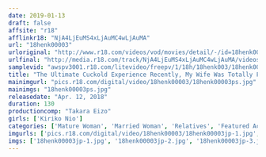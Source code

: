```yaml
---
date: 2019-01-13
draft: false
affsite: "r18"
afflinkr18: "NjA4LjEuMS4xLjAuMC4wLjAuMA"
url: "18henk00003"
urloriginal: "http://www.r18.com/videos/vod/movies/detail/-/id=18henk00003"
urlfinal: "http://media.r18.com/track/NjA4LjEuMS4xLjAuMC4wLjAuMA/videos/vod/movies/detail/-/id=18henk00003"
samplevid: "awspv3001.r18.com/litevideo/freepv/1/18h/18henk003/18henk003_dmb_w.mp4"
title: "The Ultimate Cuckold Experience Recently, My Wife Was Totally Fucked By My Little Brother... Kiriko Nio"
mainimgurl: "pics.r18.com/digital/video/18henk00003/18henk00003ps.jpg"
mainimgs: "18henk00003ps.jpg"
releasedate: "Apr. 12, 2018"
duration: 130
productioncomp: "Takara Eizo"
girls: ['Kiriko Nio']
categories: ['Mature Woman', 'Married Woman', 'Relatives', 'Featured Actress', 'Cheating Wife', 'Creampie', 'Hi-Def']
imgurls: ['pics.r18.com/digital/video/18henk00003/18henk00003jp-1.jpg', 'pics.r18.com/digital/video/18henk00003/18henk00003jp-2.jpg', 'pics.r18.com/digital/video/18henk00003/18henk00003jp-3.jpg', 'pics.r18.com/digital/video/18henk00003/18henk00003jp-4.jpg', 'pics.r18.com/digital/video/18henk00003/18henk00003jp-5.jpg', 'pics.r18.com/digital/video/18henk00003/18henk00003jp-6.jpg', 'pics.r18.com/digital/video/18henk00003/18henk00003jp-7.jpg', 'pics.r18.com/digital/video/18henk00003/18henk00003jp-8.jpg', 'pics.r18.com/digital/video/18henk00003/18henk00003jp-9.jpg', 'pics.r18.com/digital/video/18henk00003/18henk00003jp-10.jpg', 'pics.r18.com/digital/video/18henk00003/18henk00003jp-11.jpg', 'pics.r18.com/digital/video/18henk00003/18henk00003jp-12.jpg', 'pics.r18.com/digital/video/18henk00003/18henk00003jp-13.jpg', 'pics.r18.com/digital/video/18henk00003/18henk00003jp-14.jpg', 'pics.r18.com/digital/video/18henk00003/18henk00003jp-15.jpg', 'pics.r18.com/digital/video/18henk00003/18henk00003jp-16.jpg', 'pics.r18.com/digital/video/18henk00003/18henk00003jp-17.jpg', 'pics.r18.com/digital/video/18henk00003/18henk00003jp-18.jpg', 'pics.r18.com/digital/video/18henk00003/18henk00003jp-19.jpg', 'pics.r18.com/digital/video/18henk00003/18henk00003jp-20.jpg']
imgs: ['18henk00003jp-1.jpg', '18henk00003jp-2.jpg', '18henk00003jp-3.jpg', '18henk00003jp-4.jpg', '18henk00003jp-5.jpg', '18henk00003jp-6.jpg', '18henk00003jp-7.jpg', '18henk00003jp-8.jpg', '18henk00003jp-9.jpg', '18henk00003jp-10.jpg', '18henk00003jp-11.jpg', '18henk00003jp-12.jpg', '18henk00003jp-13.jpg', '18henk00003jp-14.jpg', '18henk00003jp-15.jpg', '18henk00003jp-16.jpg', '18henk00003jp-17.jpg', '18henk00003jp-18.jpg', '18henk00003jp-19.jpg', '18henk00003jp-20.jpg']
---
```

